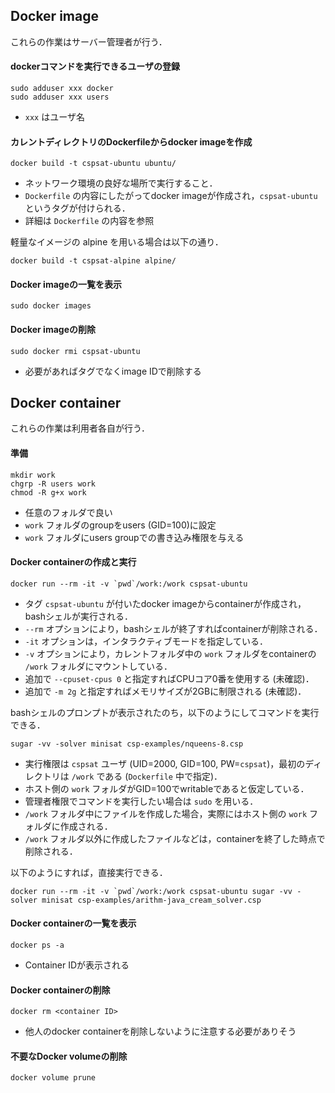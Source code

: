 ## Docker image

これらの作業はサーバー管理者が行う．

#### dockerコマンドを実行できるユーザの登録

```
sudo adduser xxx docker
sudo adduser xxx users
```

- `xxx` はユーザ名

#### カレントディレクトリのDockerfileからdocker imageを作成

```
docker build -t cspsat-ubuntu ubuntu/
```

- ネットワーク環境の良好な場所で実行すること．
- `Dockerfile` の内容にしたがってdocker imageが作成され，`cspsat-ubuntu` というタグが付けられる．
- 詳細は `Dockerfile` の内容を参照

軽量なイメージの alpine を用いる場合は以下の通り．

```
docker build -t cspsat-alpine alpine/
```

#### Docker imageの一覧を表示

```
sudo docker images
```

#### Docker imageの削除

```
sudo docker rmi cspsat-ubuntu
```

- 必要があればタグでなくimage IDで削除する

## Docker container

これらの作業は利用者各自が行う．

#### 準備

```
mkdir work
chgrp -R users work
chmod -R g+x work
```

- 任意のフォルダで良い
- `work` フォルダのgroupをusers (GID=100)に設定
- `work` フォルダにusers groupでの書き込み権限を与える

#### Docker containerの作成と実行

```
docker run --rm -it -v `pwd`/work:/work cspsat-ubuntu
```

- タグ `cspsat-ubuntu` が付いたdocker imageからcontainerが作成され，bashシェルが実行される．
- `--rm`  オプションにより，bashシェルが終了すればcontainerが削除される．
- `-it` オプションは，インタラクティブモードを指定している．
- `-v`  オプションにより，カレントフォルダ中の `work` フォルダをcontainerの `/work` フォルダにマウントしている．
- 追加で `--cpuset-cpus 0` と指定すればCPUコア0番を使用する (未確認)．
- 追加で `-m 2g` と指定すればメモリサイズが2GBに制限される (未確認)．

bashシェルのプロンプトが表示されたのち，以下のようにしてコマンドを実行できる．

```
sugar -vv -solver minisat csp-examples/nqueens-8.csp
```

- 実行権限は `cspsat` ユーザ (UID=2000, GID=100, PW=`cspsat`)，最初のディレクトリは `/work` である
  (`Dockerfile` 中で指定)．
- ホスト側の `work` フォルダがGID=100でwritableであると仮定している．
- 管理者権限でコマンドを実行したい場合は `sudo` を用いる．
- `/work` フォルダ中にファイルを作成した場合，実際にはホスト側の `work` フォルダに作成される．
- `/work` フォルダ以外に作成したファイルなどは，containerを終了した時点で削除される．

以下のようにすれば，直接実行できる．

```
docker run --rm -it -v `pwd`/work:/work cspsat-ubuntu sugar -vv -solver minisat csp-examples/arithm-java_cream_solver.csp
```

#### Docker containerの一覧を表示

```
docker ps -a
```

- Container IDが表示される

#### Docker containerの削除

```
docker rm <container ID>
```

- 他人のdocker containerを削除しないように注意する必要がありそう

#### 不要なDocker volumeの削除

```
docker volume prune
```

